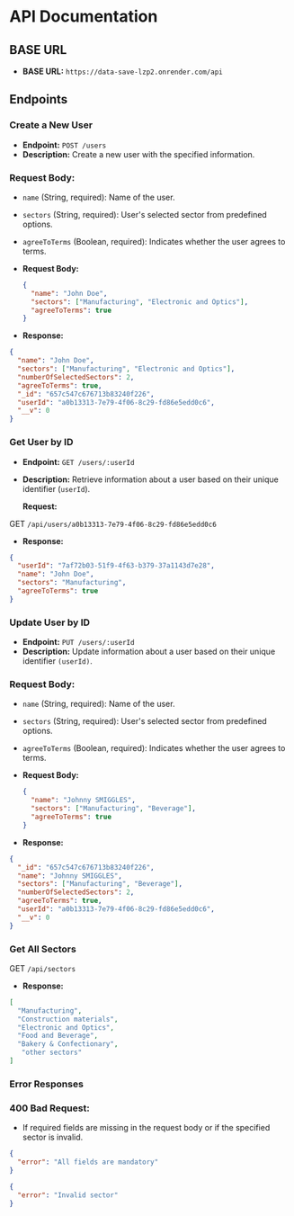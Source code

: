 # API Documentation

## BASE URL

- **BASE URL:** `https://data-save-lzp2.onrender.com/api`

## Endpoints

### Create a New User

- **Endpoint:** `POST /users`
- **Description:** Create a new user with the specified information.

### Request Body:

- `name` (String, required): Name of the user.
- `sectors` (String, required): User's selected sector from predefined options.
- `agreeToTerms` (Boolean, required): Indicates whether the user agrees to terms.

- **Request Body:**

  ```json
  {
    "name": "John Doe",
    "sectors": ["Manufacturing", "Electronic and Optics"],
    "agreeToTerms": true
  }
  ```

- **Response:**

```json
{
  "name": "John Doe",
  "sectors": ["Manufacturing", "Electronic and Optics"],
  "numberOfSelectedSectors": 2,
  "agreeToTerms": true,
  "_id": "657c547c676713b83240f226",
  "userId": "a0b13313-7e79-4f06-8c29-fd86e5edd0c6",
  "__v": 0
}
```

### Get User by ID

- **Endpoint:** `GET /users/:userId`
- **Description:** Retrieve information about a user based on their unique identifier (`userId`).

  **Request:**

GET `/api/users/a0b13313-7e79-4f06-8c29-fd86e5edd0c6`

- **Response:**

```json
{
  "userId": "7af72b03-51f9-4f63-b379-37a1143d7e28",
  "name": "John Doe",
  "sectors": "Manufacturing",
  "agreeToTerms": true
}
```

### Update User by ID

- **Endpoint:** `PUT /users/:userId`
- **Description:** Update information about a user based on their unique identifier `(userId)`.

### Request Body:

- `name` (String, required): Name of the user.
- `sectors` (String, required): User's selected sector from predefined options.
- `agreeToTerms` (Boolean, required): Indicates whether the user agrees to terms.

- **Request Body:**

  ```json
  {
    "name": "Johnny SMIGGLES",
    "sectors": ["Manufacturing", "Beverage"],
    "agreeToTerms": true
  }
  ```

- **Response:**

```json
{
  "_id": "657c547c676713b83240f226",
  "name": "Johnny SMIGGLES",
  "sectors": ["Manufacturing", "Beverage"],
  "numberOfSelectedSectors": 2,
  "agreeToTerms": true,
  "userId": "a0b13313-7e79-4f06-8c29-fd86e5edd0c6",
  "__v": 0
}
```

### Get All Sectors

GET `/api/sectors`

- **Response:**

```json
[
  "Manufacturing",
  "Construction materials",
  "Electronic and Optics",
  "Food and Beverage",
  "Bakery & Confectionary",
   "other sectors"
]
```

### Error Responses

### 400 Bad Request:

- If required fields are missing in the request body or if the specified sector is invalid.

```json
{
  "error": "All fields are mandatory"
}
```

```json
{
  "error": "Invalid sector"
}
```

